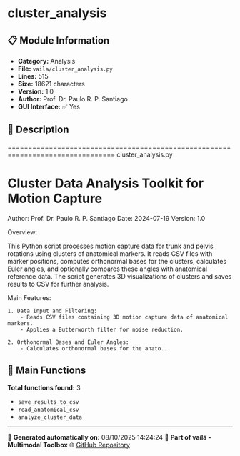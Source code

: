 # cluster_analysis

## 📋 Module Information

- **Category:** Analysis
- **File:** `vaila/cluster_analysis.py`
- **Lines:** 515
- **Size:** 18621 characters
- **Version:** 1.0
- **Author:** Prof. Dr. Paulo R. P. Santiago
- **GUI Interface:** ✅ Yes

## 📖 Description


================================================================================
cluster_analysis.py

Cluster Data Analysis Toolkit for Motion Capture
================================================================================
Author: Prof. Dr. Paulo R. P. Santiago
Date: 2024-07-19
Version: 1.0

Overview:

This Python script processes motion capture data for trunk and pelvis rotations using clusters of anatomical markers. It reads CSV files with marker positions, computes orthonormal bases for the clusters, calculates Euler angles, and optionally compares these angles with anatomical reference data. The script generates 3D visualizations of clusters and saves results to CSV for further analysis.

Main Features:

    1. Data Input and Filtering:
        - Reads CSV files containing 3D motion capture data of anatomical markers.
        - Applies a Butterworth filter for noise reduction.

    2. Orthonormal Bases and Euler Angles:
        - Calculates orthonormal bases for the anato...

## 🔧 Main Functions

**Total functions found:** 3

- `save_results_to_csv`
- `read_anatomical_csv`
- `analyze_cluster_data`




---

📅 **Generated automatically on:** 08/10/2025 14:24:24
🔗 **Part of vailá - Multimodal Toolbox**
🌐 [GitHub Repository](https://github.com/vaila-multimodaltoolbox/vaila)
